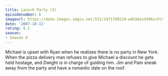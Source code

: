 ```yaml
---
title: Launch Party (2)
episodenumber: 6
imageurl: https://dato-images.imgix.net/151/1471789118-w9CASez9306zcPc9F3wmBE1nRZS.jpg?ixlib=rb-1.1.0&ch=DPR%2CWidth&auto=compress%2Cformat
date: '2007-10-11'
rating: 8.1
season:
- Season 4
---
```


Michael is upset with Ryan when he realizes there is no party in New York. When the pizza delivery man refuses to give Michael a discount he gets held hostage, and Dwight is in charge of guiding him. Jim and Pam sneak away from the party and have a romantic date on the roof.